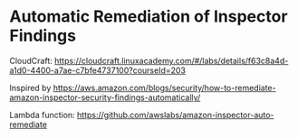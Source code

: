 # Automatic Remediation of Inspector Findings

CloudCraft: <https://cloudcraft.linuxacademy.com/#/labs/details/f63c8a4d-a1d0-4400-a7ae-c7bfe4737100?courseId=203>

Inspired by <https://aws.amazon.com/blogs/security/how-to-remediate-amazon-inspector-security-findings-automatically/>

Lambda function: <https://github.com/awslabs/amazon-inspector-auto-remediate>